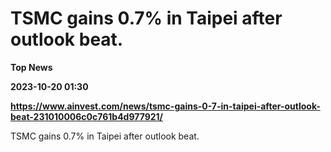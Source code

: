 # TSMC gains 0.7% in Taipei after outlook beat.
**Top News**

**2023-10-20 01:30**

**https://www.ainvest.com/news/tsmc-gains-0-7-in-taipei-after-outlook-beat-231010006c0c761b4d977921/**

TSMC gains 0.7% in Taipei after outlook beat.